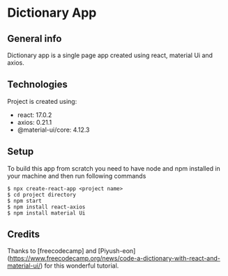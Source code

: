 # Dictionary App

## General info
Dictionary app is a single page app created using react, material Ui and axios.
	
## Technologies
Project is created using:
* react: 17.0.2
* axios: 0.21.1
* @material-ui/core: 4.12.3
	
## Setup
To build this app from scratch you need to have node and npm installed in your machine and then run following commands
```
$ npx create-react-app <project name>
$ cd project directory
$ npm start
$ npm install react-axios
$ npm install material Ui

```
## Credits
Thanks to [freecodecamp] and [Piyush-eon] (https://www.freecodecamp.org/news/code-a-dictionary-with-react-and-material-ui/) for this wonderful tutorial.

